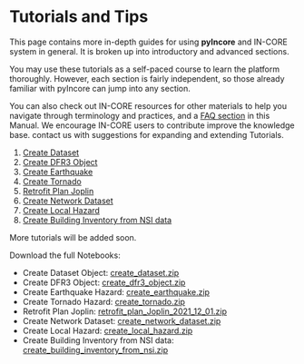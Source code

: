 # Tutorials and Tips

This page contains more in-depth guides for using **pyIncore** and IN-CORE system in general. It is broken up into introductory
and advanced sections.

You may use these tutorials as a self-paced course to learn the platform thoroughly. However, each section is fairly independent,
so those already familiar with pyIncore can jump into any section.

You can also check out IN-CORE resources for other materials to help you navigate through terminology and practices, and a [FAQ section](faq.md) in this Manual.
We encourage IN-CORE users to contribute improve the knowledge base. contact us with suggestions for expanding and extending Tutorials.

1. [Create Dataset](notebooks/create_dataset/create_dataset.ipynb)
2. [Create DFR3 Object](notebooks/create_dfr3_object/create_dfr3_object.ipynb)
3. [Create Earthquake](notebooks/create_earthquake/create_earthquake.ipynb)
4. [Create Tornado](notebooks/create_tornado/create_tornado.ipynb)
5. [Retrofit Plan Joplin](notebooks/retrofit_plan_Joplin_2021_12_01/retrofit_plan_Joplin_2021_12_01.ipynb)
6. [Create Network Dataset](notebooks/create_network_dataset/create_network_dataset.ipynb)
7. [Create Local Hazard](notebooks/create_local_hazard/create_local_hazard.ipynb)
8. [Create Building Inventory from NSI data](notebooks/create_building_inventory_from_NSI/create_building_inventory_from_NSI.ipynb)

More tutorials will be added soon.

Download the full Notebooks:

- Create Dataset Object: [create_dataset.zip](https://github.com/IN-CORE/incore-docs/blob/main/notebooks/create_dataset.zip)
- Create DFR3 Object: [create_dfr3_object.zip](https://github.com/IN-CORE/incore-docs/blob/main/notebooks/create_dfr3_object.zip)
- Create Earthquake Hazard: [create_earthquake.zip](https://github.com/IN-CORE/incore-docs/blob/main/notebooks/create_earthquake.zip)
- Create Tornado Hazard: [create_tornado.zip](https://github.com/IN-CORE/incore-docs/blob/main/notebooks/create_tornado.zip)
- Retrofit Plan Joplin: [retrofit_plan_Joplin_2021_12_01.zip](https://github.com/IN-CORE/incore-docs/blob/main/notebooks/retrofit_plan_Joplin_2021_12_01.zip)
- Create Network Dataset: [create_network_dataset.zip](https://github.com/IN-CORE/incore-docs/blob/main/notebooks/create_network_dataset.zip)
- Create Local Hazard: [create_local_hazard.zip](https://github.com/IN-CORE/incore-docs/blob/main/notebooks/create_local_hazard.zip)
- Create Building Inventory from NSI data: [create_building_inventory_from_nsi.zip](https://github.com/IN-CORE/incore-docs/blob/main/notebooks/create_building_inventory_from_nsi.zip)
